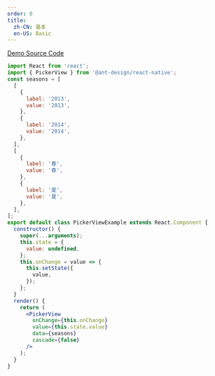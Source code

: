 ```yaml
---
order: 0
title:
  zh-CN: 基本
  en-US: Basic
---
```


[Demo Source Code](https://github.com/ant-design/ant-design-mobile-rn/blob/master/components/picker-view/demo/basic.tsx)

```jsx
import React from 'react';
import { PickerView } from '@ant-design/react-native';
const seasons = [
  [
    {
      label: '2013',
      value: '2013',
    },
    {
      label: '2014',
      value: '2014',
    },
  ],
  [
    {
      label: '春',
      value: '春',
    },
    {
      label: '夏',
      value: '夏',
    },
  ],
];
export default class PickerViewExample extends React.Component {
  constructor() {
    super(...arguments);
    this.state = {
      value: undefined,
    };
    this.onChange = value => {
      this.setState({
        value,
      });
    };
  }
  render() {
    return (
      <PickerView
        onChange={this.onChange}
        value={this.state.value}
        data={seasons}
        cascade={false}
      />
    );
  }
}
```
